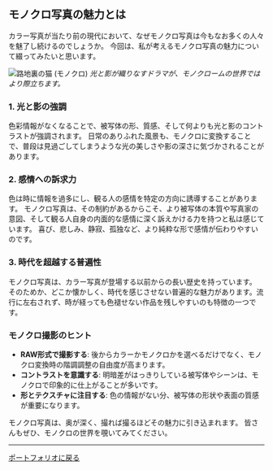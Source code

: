 ## モノクロ写真の魅力とは

カラー写真が当たり前の現代において、なぜモノクロ写真は今もなお多くの人々を魅了し続けるのでしょうか。
今回は、私が考えるモノクロ写真の魅力について綴ってみたいと思います。

![路地裏の猫 (モノクロ)](images/路地裏の猫_モノクロ.jpg)
*光と影が織りなすドラマが、モノクロームの世界ではより際立ちます。*

### 1. 光と影の強調

色彩情報がなくなることで、被写体の形、質感、そして何よりも光と影のコントラストが強調されます。
日常のありふれた風景も、モノクロに変換することで、普段は見過ごしてしまうような光の美しさや影の深さに気づかされることがあります。

### 2. 感情への訴求力

色は時に情報を過多にし、観る人の感情を特定の方向に誘導することがあります。
モノクロ写真は、その制約があるからこそ、より被写体の本質や写真家の意図、そして観る人自身の内面的な感情に深く訴えかける力を持つと私は感じています。
喜び、悲しみ、静寂、孤独など、より純粋な形で感情が伝わりやすいのです。

### 3. 時代を超越する普遍性

モノクロ写真は、カラー写真が登場する以前からの長い歴史を持っています。
そのためか、どこか懐かしく、時代を感じさせない普遍的な魅力があります。流行に左右されず、時が経っても色褪せない作品を残しやすいのも特徴の一つです。

### モノクロ撮影のヒント

- **RAW形式で撮影する**: 後からカラーかモノクロかを選べるだけでなく、モノクロ変換時の階調調整の自由度が高まります。
- **コントラストを意識する**: 明暗差がはっきりしている被写体やシーンは、モノクロで印象的に仕上がることが多いです。
- **形とテクスチャに注目する**: 色の情報がない分、被写体の形状や表面の質感が重要になります。

モノクロ写真は、奥が深く、撮れば撮るほどその魅力に引き込まれます。
皆さんもぜひ、モノクロの世界を覗いてみてください。

---
[ポートフォリオに戻る](index.html)